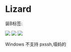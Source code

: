 # Lizard
装B标签:

![](https://img.shields.io/badge/language-python3.x-informational?style=flat&logo=python&logoColor=white&color=2bbc8a)
![](https://img.shields.io/badge/features-convenient-informational?style=flat&color=2bbc8a)
![](https://img.shields.io/badge/--informational?style=flat&logo=Linux&logoColor=white&color=2bbc8a)

Windows 不支持 pxssh,塌蚂的
